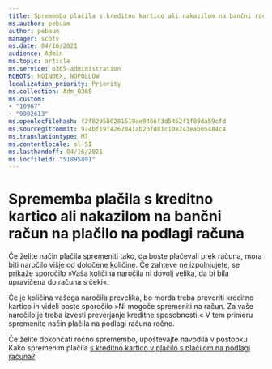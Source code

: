 ```yaml
---
title: Sprememba plačila s kreditno kartico ali nakazilom na bančni račun na plačilo na podlagi računa
ms.author: pebuam
author: pebaum
manager: scotv
ms.date: 04/16/2021
audience: Admin
ms.topic: article
ms.service: o365-administration
ROBOTS: NOINDEX, NOFOLLOW
localization_priority: Priority
ms.collection: Adm_O365
ms.custom:
- "10967"
- "9002613"
ms.openlocfilehash: f2f829580281519ae9466f3d5452f1f80da59cfd
ms.sourcegitcommit: 974bf19f4262841ab2bfd81c10a243eab05484c4
ms.translationtype: MT
ms.contentlocale: sl-SI
ms.lasthandoff: 04/16/2021
ms.locfileid: "51895891"
---
```

# <a name="change-from-credit-card-or-bank-account-payments-to-invoice"></a>Sprememba plačila s kreditno kartico ali nakazilom na bančni račun na plačilo na podlagi računa

Če želite način plačila spremeniti tako, da boste plačevali prek računa, mora biti naročilo višje od določene količine. Če zahteve ne izpolnjujete, se prikaže sporočilo »Vaša količina naročila ni dovolj velika, da bi bila upravičena do računa s čeki«. 

Če je količina vašega naročila prevelika, bo morda treba preveriti kreditno kartico in videli boste sporočilo »Ni mogoče spremeniti na račun. Za vaše naročilo je treba izvesti preverjanje kreditne sposobnosti.« V tem primeru spremenite način plačila na podlagi računa ročno. 

Če želite dokončati ročno spremembo, upoštevajte navodila v postopku Kako spremenim plačila [s kreditno kartico v plačilo s plačilom na podlagi računa?](https://docs.microsoft.com/alchemyinsights/how-do-i-change-from-credit-card-payments-to-invoice)